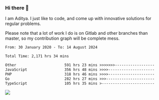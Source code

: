 ### Hi there 👋

I am Aditya. I just like to code, and come up with innovative solutions for regular problems.

Please note that a lot of work I do is on Gitlab and other branches than master, so my contribution graph will be complete mess.

<!--START_SECTION:waka-->

```txt
From: 30 January 2020 - To: 14 August 2024

Total Time: 2,171 hrs 34 mins

Other                      591 hrs 23 mins >>>>>>>------------------   27.23 %
JavaScript                 356 hrs 48 mins >>>>---------------------   16.43 %
PHP                        318 hrs 46 mins >>>>---------------------   14.68 %
Go                         282 hrs 27 mins >>>----------------------   13.01 %
TypeScript                 105 hrs 35 mins >------------------------   04.86 %
```

<!--END_SECTION:waka-->

![](https://komarev.com/ghpvc/?username=BrainBuzzer)
